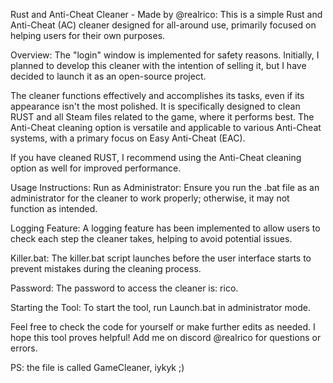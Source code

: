 Rust and Anti-Cheat Cleaner - Made by @realrico: 
This is a simple Rust and Anti-Cheat (AC) cleaner designed for all-around use, primarily focused on helping users for their own purposes.

Overview: 
The "login" window is implemented for safety reasons. Initially, I planned to develop this cleaner with the intention of selling it, but I have decided to launch it as an open-source project.

The cleaner functions effectively and accomplishes its tasks, even if its appearance isn't the most polished. It is specifically designed to clean RUST and all Steam files related to the game, where it performs best. The Anti-Cheat cleaning option is versatile and applicable to various Anti-Cheat systems, with a primary focus on Easy Anti-Cheat (EAC).

If you have cleaned RUST, I recommend using the Anti-Cheat cleaning option as well for improved performance.

Usage Instructions: 
Run as Administrator: Ensure you run the .bat file as an administrator for the cleaner to work properly; otherwise, it may not function as intended.

Logging Feature: A logging feature has been implemented to allow users to check each step the cleaner takes, helping to avoid potential issues.

Killer.bat: The killer.bat script launches before the user interface starts to prevent mistakes during the cleaning process.

Password: The password to access the cleaner is: rico.

Starting the Tool: To start the tool, run Launch.bat in administrator mode.

Feel free to check the code for yourself or make further edits as needed. I hope this tool proves helpful!
Add me on discord @realrico for questions or errors.

PS: the file is called GameCleaner, iykyk ;) 
